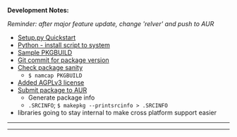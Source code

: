 **Development Notes:**

*Reminder:  after major feature update, change 'relver' and push to AUR*

- [Setup.py Quickstart](https://the-hitchhikers-guide-to-packaging.readthedocs.io/en/latest/quickstart.html)
- [Python - install script to system](https://stackoverflow.com/questions/874521/python-install-script-to-system)
- [Sample PKGBUILD](https://aur.archlinux.org/cgit/aur.git/tree/PKGBUILD?h=tovid)
- [Git commit for package version](https://stackoverflow.com/questions/4916492/git-describe-fails-with-fatal-no-names-found-cannot-describe-anything)
- [Check package sanity](https://wiki.archlinux.org/index.php/creating_packages#Checking_package_sanity)
  - ```$ namcap PKGBUILD```
- [Added AGPLv3 license](https://choosealicense.com/licenses/agpl-3.0/#)
- [Submit package to AUR](https://wiki.archlinux.org/index.php/Arch_User_Repository#Submitting_packages)
  - Generate package info
  - ```.SRCINFO```; ```$ makepkg --printsrcinfo > .SRCINFO```
- libraries going to stay internal to make cross platform support easier

---


---
